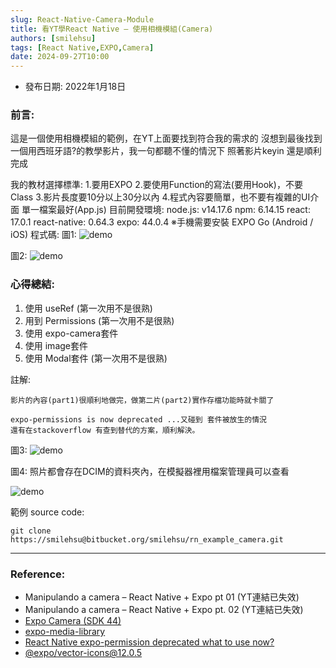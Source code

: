 ```yaml
---
slug: React-Native-Camera-Module
title: 看YT學React Native – 使用相機模組(Camera)
authors: [smilehsu]
tags: [React Native,EXPO,Camera]
date: 2024-09-27T10:00
---
```

- 發布日期: 2022年1月18日
### 前言:
這是一個使用相機模組的範例，在YT上面要找到符合我的需求的 沒想到最後找到一個用西班牙語?的教學影片，我一句都聽不懂的情況下 照著影片keyin 還是順利完成

<!-- truncate -->

我的教材選擇標準:
1.要用EXPO 2.要使用Function的寫法(要用Hook)，不要Class 3.影片長度要10分以上30分以內 4.程式內容要簡單，也不要有複雜的UI介面 單一檔案最好(App.js)
目前開發環境:
node.js: v14.17.6
npm: 6.14.15
react: 17.0.1
react-native: 0.64.3
expo: 44.0.4 ※手機需要安裝 EXPO Go (Android / iOS)
程式碼:
圖1:
![demo](Screenshot_2022.01.18_10.49.51.624.png)

圖2:
![demo](Screenshot_2022.01.18_10.50.24.508.png)


### 心得總結:
1. 使用 useRef (第一次用不是很熟)
2. 用到 Permissions (第一次用不是很熟)
3. 使用 expo-camera套件
4. 使用 image套件
5. 使用 Modal套件 (第一次用不是很熟)

註解:
```
影片的內容(part1)很順利地做完，做第二片(part2)實作存檔功能時就卡關了

expo-permissions is now deprecated ...又碰到 套件被放生的情況
還有在stackoverflow 有查到替代的方案，順利解決。
```

圖3:
![demo](Screenshot_2022.01.18_05.09.41.462.png)

圖4: 照片都會存在DCIM的資料夾內，在模擬器裡用檔案管理員可以查看

![demo](2022-01-18.png)

範例 source code:

```shell
git clone https://smilehsu@bitbucket.org/smilehsu/rn_example_camera.git
```

---
### Reference:
- Manipulando a camera – React Native + Expo pt 01 (YT連結已失效)
- Manipulando a camera – React Native + Expo pt. 02 (YT連結已失效)
- [Expo Camera (SDK 44)](https://docs.expo.dev/versions/latest/sdk/camera/)
- [expo-media-library](https://docs.expo.dev/versions/latest/sdk/media-library/%0A)
- [React Native expo-permission deprecated what to use now?](https://stackoverflow.com/questions/68668152/react-native-expo-permission-deprecated-what-to-use-now)
- [@expo/vector-icons@12.0.5](https://icons.expo.fyi/)